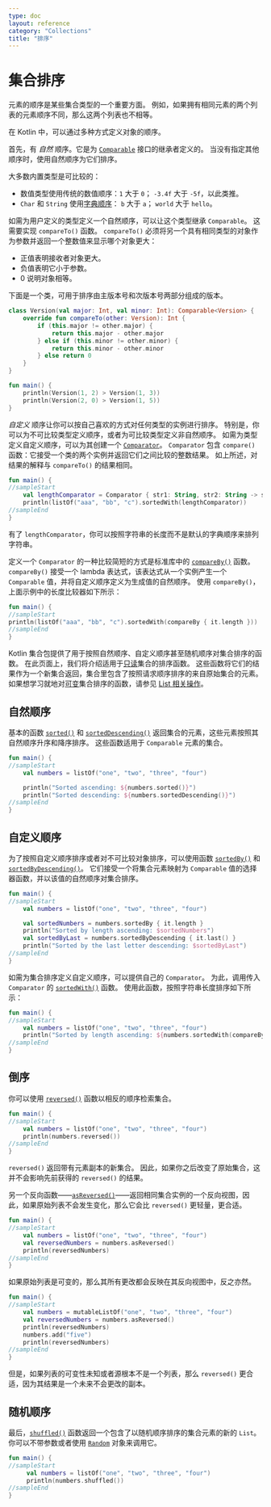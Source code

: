 ```yaml
---
type: doc
layout: reference
category: "Collections"
title: "排序"
---
```


# 集合排序

元素的顺序是某些集合类型的一个重要方面。
例如，如果拥有相同元素的两个列表的元素顺序不同，那么这两个列表也不相等。

在 Kotlin 中，可以通过多种方式定义对象的顺序。

首先，有 _自然_ 顺序。它是为 [`Comparable`](https://kotlinlang.org/api/latest/jvm/stdlib/kotlin/-comparable/index.html) 接口的继承者定义的。
当没有指定其他顺序时，使用自然顺序为它们排序。

大多数内置类型是可比较的：

* 数值类型使用传统的数值顺序：`1` 大于 `0`； `-3.4f` 大于 `-5f`，以此类推。
* `Char` 和 `String` 使用[字典顺序](https://en.wikipedia.org/wiki/Lexicographical_order)： `b` 大于 `a`； `world` 大于 `hello`。

如需为用户定义的类型定义一个自然顺序，可以让这个类型继承 `Comparable`。
这需要实现  `compareTo()` 函数。 `compareTo()` 必须将另一个具有相同类型的对象作为参数并返回一个整数值来显示哪个对象更大：

* 正值表明接收者对象更大。
* 负值表明它小于参数。
* 0 说明对象相等。

下面是一个类，可用于排序由主版本号和次版本号两部分组成的版本。



```kotlin
class Version(val major: Int, val minor: Int): Comparable<Version> {
    override fun compareTo(other: Version): Int {
        if (this.major != other.major) {
            return this.major - other.major
        } else if (this.minor != other.minor) {
            return this.minor - other.minor
        } else return 0
    }
}

fun main() {    
    println(Version(1, 2) > Version(1, 3))
    println(Version(2, 0) > Version(1, 5))
}
```


_自定义_ 顺序让你可以按自己喜欢的方式对任何类型的实例进行排序。
特别是，你可以为不可比较类型定义顺序，或者为可比较类型定义非自然顺序。
如需为类型定义自定义顺序，可以为其创建一个 [`Comparator`](https://kotlinlang.org/api/latest/jvm/stdlib/kotlin/-comparator/index.html)。
`Comparator` 包含 `compare()` 函数：它接受一个类的两个实例并返回它们之间比较的整数结果。
如上所述，对结果的解释与  `compareTo()` 的结果相同。



```kotlin
fun main() {
//sampleStart
    val lengthComparator = Comparator { str1: String, str2: String -> str1.length - str2.length }
    println(listOf("aaa", "bb", "c").sortedWith(lengthComparator))
//sampleEnd
}

```


有了 `lengthComparator`，你可以按照字符串的长度而不是默认的字典顺序来排列字符串。

定义一个 `Comparator` 的一种比较简短的方式是标准库中的 [`compareBy()`](https://kotlinlang.org/api/latest/jvm/stdlib/kotlin.comparisons/compare-by.html) 函数。
`compareBy()` 接受一个 lambda 表达式，该表达式从一个实例产生一个 `Comparable` 值，并将自定义顺序定义为生成值的自然顺序。
使用 `compareBy()`，上面示例中的长度比较器如下所示：



```kotlin
fun main() {
//sampleStart    
println(listOf("aaa", "bb", "c").sortedWith(compareBy { it.length }))
//sampleEnd
}

```


Kotlin 集合包提供了用于按照自然顺序、自定义顺序甚至随机顺序对集合排序的函数。
在此页面上，我们将介绍适用于[只读](collections-overview.html#集合类型)集合的排序函数。
这些函数将它们的结果作为一个新集合返回，集合里包含了按照请求顺序排序的来自原始集合的元素。
如果想学习就地对[可变](collections-overview.html#集合类型)集合排序的函数，请参见 [List 相关操作](list-operations.html#排序)。

## 自然顺序

基本的函数 [`sorted()`](https://kotlinlang.org/api/latest/jvm/stdlib/kotlin.collections/sorted.html) 和 [`sortedDescending()`](https://kotlinlang.org/api/latest/jvm/stdlib/kotlin.collections/sorted-descending.html) 返回集合的元素，这些元素按照其自然顺序升序和降序排序。
这些函数适用于 `Comparable` 元素的集合。



```kotlin
fun main() {
//sampleStart
    val numbers = listOf("one", "two", "three", "four")

    println("Sorted ascending: ${numbers.sorted()}")
    println("Sorted descending: ${numbers.sortedDescending()}")
//sampleEnd
}

```


## 自定义顺序

为了按照自定义顺序排序或者对不可比较对象排序，可以使用函数 [`sortedBy()`](https://kotlinlang.org/api/latest/jvm/stdlib/kotlin.collections/sorted-by.html) 和 [`sortedByDescending()`](https://kotlinlang.org/api/latest/jvm/stdlib/kotlin.collections/sorted-by-descending.html)。
它们接受一个将集合元素映射为 `Comparable` 值的选择器函数，并以该值的自然顺序对集合排序。



```kotlin
fun main() {
//sampleStart
    val numbers = listOf("one", "two", "three", "four")

    val sortedNumbers = numbers.sortedBy { it.length }
    println("Sorted by length ascending: $sortedNumbers")
    val sortedByLast = numbers.sortedByDescending { it.last() }
    println("Sorted by the last letter descending: $sortedByLast")
//sampleEnd
}

```


如需为集合排序定义自定义顺序，可以提供自己的 `Comparator`。
为此，调用传入 `Comparator` 的 [`sortedWith()`](https://kotlinlang.org/api/latest/jvm/stdlib/kotlin.collections/sorted-with.html) 函数。
使用此函数，按照字符串长度排序如下所示：



```kotlin
fun main() {
//sampleStart
    val numbers = listOf("one", "two", "three", "four")
    println("Sorted by length ascending: ${numbers.sortedWith(compareBy { it.length })}")
//sampleEnd
}

```


## 倒序

你可以使用 [`reversed()`](https://kotlinlang.org/api/latest/jvm/stdlib/kotlin.collections/reversed.html) 函数以相反的顺序检索集合。



```kotlin
fun main() {
//sampleStart
    val numbers = listOf("one", "two", "three", "four")
    println(numbers.reversed())
//sampleEnd
}

```


`reversed()` 返回带有元素副本的新集合。
因此，如果你之后改变了原始集合，这并不会影响先前获得的 `reversed()` 的结果。

另一个反向函数——[`asReversed()`](https://kotlinlang.org/api/latest/jvm/stdlib/kotlin.collections/as-reversed.html)——返回相同集合实例的一个反向视图，因此，如果原始列表不会发生变化，那么它会比 `reversed()` 更轻量，更合适。



```kotlin
fun main() {
//sampleStart
    val numbers = listOf("one", "two", "three", "four")
    val reversedNumbers = numbers.asReversed()
    println(reversedNumbers)
//sampleEnd
}

```


如果原始列表是可变的，那么其所有更改都会反映在其反向视图中，反之亦然。



```kotlin
fun main() {
//sampleStart
    val numbers = mutableListOf("one", "two", "three", "four")
    val reversedNumbers = numbers.asReversed()
    println(reversedNumbers)
    numbers.add("five")
    println(reversedNumbers)
//sampleEnd
}

```


但是，如果列表的可变性未知或者源根本不是一个列表，那么 `reversed()` 更合适，因为其结果是一个未来不会更改的副本。

## 随机顺序

最后，[`shuffled()`](https://kotlinlang.org/api/latest/jvm/stdlib/kotlin.collections/shuffled.html) 函数返回一个包含了以随机顺序排序的集合元素的新的 `List`。
你可以不带参数或者使用 [`Random`](https://kotlinlang.org/api/latest/jvm/stdlib/kotlin.random/-random/index.html) 对象来调用它。



```kotlin
fun main() {
//sampleStart
     val numbers = listOf("one", "two", "three", "four")
     println(numbers.shuffled())
//sampleEnd
}

```

